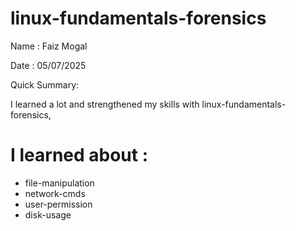 # linux-fundamentals-forensics

Name : Faiz Mogal

Date : 05/07/2025

Quick Summary:

I learned a lot and strengthened my skills with linux-fundamentals-forensics,
 
 # I learned about :  
- file-manipulation
- network-cmds
- user-permission
- disk-usage
                                                                                                     
